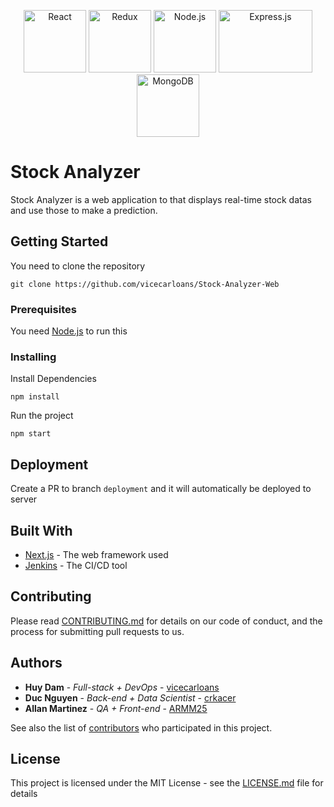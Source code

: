 <p align="center">
  <a href="https://reactjs.org/"><img src="https://upload.wikimedia.org/wikipedia/commons/a/a7/React-icon.svg" height="100" alt="React"></a>
  <a href="https://redux.js.org/"><img height="100" src="https://github.com/reactjs/redux/blob/master/logo/logo.svg" alt="Redux"></a>
  <a href="https://nodejs.org/"><img height="100" src="https://upload.wikimedia.org/wikipedia/commons/thumb/d/d9/Node.js_logo.svg/1200px-Node.js_logo.svg.png" alt="Node.js"/></a>
  <a href="https://expressjs.com/"><img width="150" height="100" src="https://amandeepmittal.gallerycdn.vsassets.io/extensions/amandeepmittal/expressjs/2.0.0/1509881293872/Microsoft.VisualStudio.Services.Icons.Default" alt="Express.js" /></a>
  <a href="https://www.mongodb.com/"><img height="100" src="https://redash.io/assets/images/integrations/mongodb.png" alt="MongoDB" /></a>
</p> 

# Stock Analyzer

Stock Analyzer is a web application to that displays real-time stock datas and use those to make a prediction.

## Getting Started

You need to clone the repository
```
git clone https://github.com/vicecarloans/Stock-Analyzer-Web
```

### Prerequisites

You need [Node.js](https://nodejs.org/en/download/) to run this


### Installing

Install Dependencies

```
npm install
```

Run the project

```
npm start
```

## Deployment

Create a PR to branch `deployment` and it will automatically be deployed to server

## Built With

* [Next.js](https://nextjs.org/) - The web framework used
* [Jenkins](http://ec2-52-1-4-36.compute-1.amazonaws.com) - The CI/CD tool

## Contributing

Please read [CONTRIBUTING.md](https://gist.github.com/PurpleBooth/b24679402957c63ec426) for details on our code of conduct, and the process for submitting pull requests to us.

## Authors

* **Huy Dam** - *Full-stack + DevOps* - [vicecarloans](https://github.com/vicecarloans)
* **Duc Nguyen** - *Back-end + Data Scientist* - [crkacer](https://github.com/crkacer)
* **Allan Martinez** - *QA + Front-end* - [ARMM25](https://github.com/ARMM25)

See also the list of [contributors](https://github.com/vicecarloans/contributors) who participated in this project.

## License

This project is licensed under the MIT License - see the [LICENSE.md](LICENSE.md) file for details

